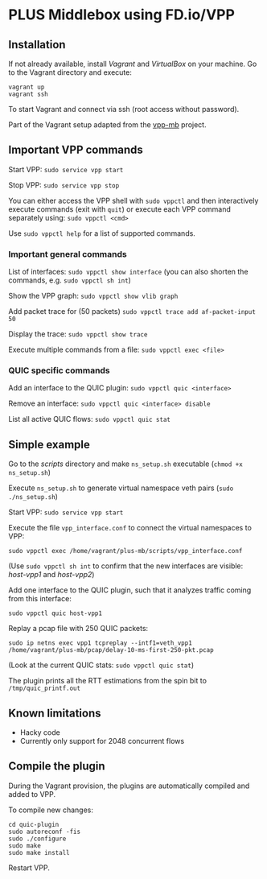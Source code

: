 # PLUS Middlebox using FD.io/VPP
## Installation
If not already available, install *Vagrant* and *VirtualBox* on your machine. 
Go to the Vagrant directory and execute:
```
vagrant up
vagrant ssh
```
To start Vagrant and connect via ssh (root access without password).

Part of the Vagrant setup adapted from the [vpp-mb](https://github.com/mami-project/vpp-mb) project.

## Important VPP commands
Start VPP: `sudo service vpp start`

Stop VPP: `sudo service vpp stop`

You can either access the VPP shell with `sudo vppctl` and then interactively execute commands (exit with `quit`) or execute each VPP command separately using: `sudo vppctl <cmd>`

Use `sudo vppctl help` for a list of supported commands.

### Important general commands
List of interfaces: `sudo vppctl show interface` (you can also shorten the commands, e.g. `sudo vppctl sh int`)

Show the VPP graph: `sudo vppctl show vlib graph`

Add packet trace for (50 packets) `sudo vppctl trace add af-packet-input 50`

Display the trace: `sudo vppctl show trace`

Execute multiple commands from a file: `sudo vppctl exec <file>`

### QUIC specific commands
Add an interface to the QUIC plugin: `sudo vppctl quic <interface>`

Remove an interface: `sudo vppctl quic <interface> disable`

List all active QUIC flows: `sudo vppctl quic stat`

## Simple example
Go to the *scripts* directory and make `ns_setup.sh` executable (`chmod +x ns_setup.sh`)

Execute `ns_setup.sh` to generate virtual namespace veth pairs (`sudo ./ns_setup.sh`)

Start VPP: `sudo service vpp start`

Execute the file `vpp_interface.conf` to connect the virtual namespaces to VPP:

`sudo vppctl exec /home/vagrant/plus-mb/scripts/vpp_interface.conf`

(Use `sudo vppctl sh int` to confirm that the new interfaces are visible: *host-vpp1* and *host-vpp2*)

Add one interface to the QUIC plugin, such that it analyzes traffic coming from this interface:

`sudo vppctl quic host-vpp1`

Replay a pcap file with 250 QUIC packets:

`sudo ip netns exec vpp1 tcpreplay --intf1=veth_vpp1 /home/vagrant/plus-mb/pcap/delay-10-ms-first-250-pkt.pcap`

(Look at the current QUIC stats: `sudo vppctl quic stat`)

The plugin prints all the RTT estimations from the spin bit to `/tmp/quic_printf.out`

## Known limitations
* Hacky code
* Currently only support for 2048 concurrent flows

## Compile the plugin
During the Vagrant provision, the plugins are automatically compiled and added to VPP.

To compile new changes:

```
cd quic-plugin
sudo autoreconf -fis
sudo ./configure
sudo make
sudo make install
```

Restart VPP.
